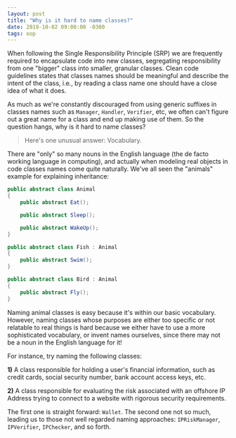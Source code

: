 ```yaml
---
layout: post
title: "Why is it hard to name classes?"
date: 2019-10-02 09:00:00 -0300
tags: oop
---
```


When following the Single Responsibility Principle (SRP) we are frequently required to encapsulate code into new classes, segregating responsibility from one "bigger" class into smaller, granular classes. Clean code guidelines states that classes names should be meaningful and describe the intent of the class, i.e., by reading a class name one should have a close idea of what it does.

As much as we're constantly discouraged from using generic suffixes in classes names such as `Manager`, `Handler`, `Verifier`, etc, we often can't figure out a great name for a class and end up making use of them. So the question hangs, why is it hard to name classes?

> Here's one unusual answer: Vocabulary.

There are "only" so many nouns in the English language (the de facto working language in computing), and actually when modeling real objects in code classes names come quite naturally. We've all seen the "animals" example for explaining inheritance:

```csharp
public abstract class Animal
{
    public abstract Eat();

    public abstract Sleep();

    public abstract WakeUp();
}
```

```csharp
public abstract class Fish : Animal
{
    public abstract Swim();
}
```

```csharp
public abstract class Bird : Animal
{
    public abstract Fly();
}
```

Naming animal classes is easy because it's within our basic vocabulary. However, naming classes whose purposes are either too specific or not relatable to real things is hard because we either have to use a more sophisticated vocabulary, or invent names ourselves, since there may not be a noun in the English language for it!

For instance, try naming the following classes:

**1)** A class responsible for holding a user's financial information, such as credit cards, social security number, bank account access keys, etc.

**2)** A class responsible for evaluating the risk associated with an offshore IP Address trying to connect to a website with rigorous security requirements.

The first one is straight forward: `Wallet`. The second one not so much, leading us to those not well regarded naming approaches: `IPRiskManager`, `IPVerifier`, `IPChecker`, and so forth.